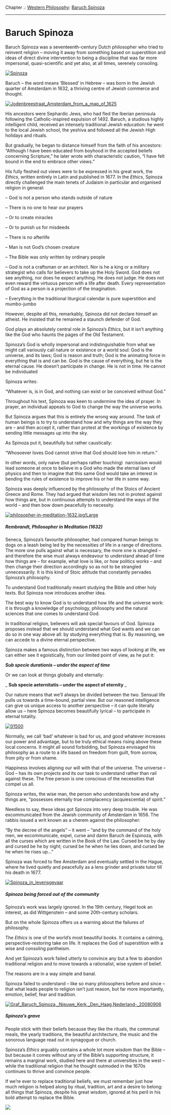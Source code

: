 Chapter .: [Western Philosophy](https://www.theschooloflife.com/thebookoflife/category/leisure/western-philosophy/): [Baruch Spinoza](https://www.theschooloflife.com/thebookoflife/baruch-spinoza/)

* * *

# Baruch Spinoza

Baruch Spinoza was a seventeenth-century Dutch philosopher who tried to reinvent religion – moving it away from something based on superstition and ideas of direct divine intervention to being a discipline that was far more impersonal, quasi-scientific and yet also, at all times, serenely consoling.

[![Spinoza](https://www.theschooloflife.com/thebookoflife/wp-content/uploads/2014/11/Spinoza.jpg)](http://www.thebookoflife.org/wp-content/uploads/2014/11/Spinoza.jpg)

Baruch – the word means ‘Blessed’ in Hebrew – was born in the Jewish quarter of Amsterdam in 1632, a thriving centre of Jewish commerce and thought.

[![Jodenbreestraat_Amsterdam_from_a_map_of_1625](https://www.theschooloflife.com/thebookoflife/wp-content/uploads/2014/11/Jodenbreestraat_Amsterdam_from_a_map_of_1625.png)](http://www.thebookoflife.org/wp-content/uploads/2014/11/Jodenbreestraat_Amsterdam_from_a_map_of_1625.png)

His ancestors were Sephardic Jews, who had fled the Iberian peninsula following the Catholic-inspired expulsion of 1492. Baruch, a studious highly intelligent child, received an intensely traditional Jewish education: he went to the local Jewish school, the yeshiva and followed all the Jewish High holidays and rituals.

But gradually, he began to distance himself from the faith of his ancestors: “Although I have been educated from boyhood in the accepted beliefs concerning Scripture,” he later wrote with characteristic caution, “I have felt bound in the end to embrace other views.”

His fully fleshed out views were to be expressed in his great work, the _Ethics_, written entirely in Latin and published in 1677.&nbsp;In the _Ethics_, Spinoza directly challenged the main tenets of Judaism in particular and organised religion in general:

– God is not a person who stands outside of nature

– There is no one to hear our prayers

– Or to create miracles

– Or to punish us for misdeeds

– There is no afterlife

– Man is not God’s chosen creature

– The Bible was only written by ordinary people

– God is not a craftsman or an architect. Nor is he a king or a military strategist who calls for believers to take up the Holy Sword. God does not see anything, nor does he expect anything. He does not judge. He does not even reward the virtuous person with a life after death. Every representation of God as a person is a projection of the imagination.

– Everything in the traditional liturgical calendar is pure superstition and mumbo-jumbo

However, despite all this, remarkably, Spinoza did not declare himself an atheist. He insisted that he remained a staunch defender of God.

God plays an absolutely central role in Spinoza’s _Ethics_, but it isn’t anything like the God who haunts the pages of the Old Testament.

Spinoza’s God is wholly impersonal and indistinguishable from what we might call variously call nature or existence or a world soul: God is the universe, and its laws; God is reason and truth; God is the animating force in everything that is and can be. God is the cause of everything, but he is the eternal cause. He doesn’t participate in change. He is not in time. He cannot be individuated

Spinoza writes:

“Whatever is, is in God, and nothing can exist or be conceived without God.”

Throughout his text, Spinoza was keen to undermine the idea of prayer. In prayer, an individual appeals to God to change the way the universe works.

But Spinoza argues that this is entirely the wrong way around. The task of human beings is to try to understand how and why things are the way they are – and then accept it, rather than protest at the workings of existence by sending little messages up into the sky.

As Spinoza put it, beautifully but rather caustically:

“Whosoever loves God cannot strive that God should love him in return.”

In other words, only naive (but perhaps rather touching) &nbsp;narcissism would lead someone at once to believe in a God who made the eternal laws of physics and then to imagine that this same God would take an interest in bending the rules of existence to improve his or her life in some way.&nbsp;

Spinoza was deeply influenced by the philosophy of the Stoics of Ancient Greece and Rome. They had argued that wisdom lies not in protest against how things are, but in continuous attempts to understand the ways of the world – and then bow down peacefully to necessity.

[![philosopher-in-meditation-1632.jpg!Large](https://www.theschooloflife.com/thebookoflife/wp-content/uploads/2014/11/philosopher-in-meditation-1632.jpgLarge.jpg)](http://www.thebookoflife.org/wp-content/uploads/2014/11/philosopher-in-meditation-1632.jpgLarge.jpg)

##### Rembrandt, _Philosopher in Meditation_ (1632)

Seneca, Spinoza’s favourite philosopher, had compared human beings to dogs on a leash being led by the necessities of life in a range of directions. The more one pulls against what is necessary, the more one is strangled – and therefore the wise must always endeavour to understand ahead of time how things are – for example, what love is like, or how politics works – and then change their direction accordingly so as not to be strangled unnecessarily. It is this kind of Stoic attitude that constantly pervades Spinoza’s philosophy.

To understand God traditionally meant studying the Bible and other holy texts. But Spinoza now introduces another idea.

The best way to know God is to understand how life and the universe work: it is through a knowledge of psychology, philosophy and the natural sciences that one comes to understand God.

In traditional religion, believers will ask special favours of God. Spinoza proposes instead that we should understand what God wants and we can do so in one way above all: by studying everything that is. By reasoning, we can accede to a divine eternal perspective.

Spinoza makes a famous distinction between two ways of looking at life, we can either see it egoistically, from our limited point of view, as he put it:

**_Sub specie durationis – under the aspect of time_**

Or we can look at things globally and eternally:

_ **Sub specie aeternitatis – under the aspect of eternity** _

Our nature means that we’ll always be divided between the two. Sensual life pulls us towards a time-bound, partial view. But our reasoned intelligence can give us unique access to another perspective – it can quite literally allow us – here Spinoza becomes beautifully lyrical – to participate in eternal totality.

[![01500](https://www.theschooloflife.com/thebookoflife/wp-content/uploads/2014/11/01500.jpg)](http://www.thebookoflife.org/wp-content/uploads/2014/11/01500.jpg)

Normally, we call ‘bad’ whatever is bad for us, and good whatever increases our power and advantage, but to be truly ethical means rising above these local concerns. It might all sound forbidding, but Spinoza envisaged his philosophy as a route to a life based on freedom from guilt, from sorrow, from pity or from shame.

Happiness involves aligning our will with that of the universe. The universe – God – has its own projects and its our task to understand rather than rail against these. The free person is one conscious of the necessities that compel us all.

Spinoza writes, the wise man, the person who understands how and why things are, “possesses eternally true complacency (acquiescentia) of spirit.”

Needless to say, these ideas got Spinoza into very deep trouble. He was excommunicated from the Jewish community of Amsterdam in 1656. The rabbis issued a writ known as a cherem against the philosopher:

“By the decree of the angels” – it went –&nbsp;“and by the command of the holy men, we excommunicate, expel, curse and damn Baruch de Espinoza, with all the curses which are written in the Book of the Law. Cursed be he by day and cursed be he by night; cursed be he when he lies down, and cursed be he when he rises up…”

Spinoza was forced to flee Amsterdam and eventually settled in the Hague, where he lived quietly and peacefully as a lens grinder and private tutor till his death in 1677.

[![Spinoza_in_levensgevaar](https://www.theschooloflife.com/thebookoflife/wp-content/uploads/2014/11/Spinoza_in_levensgevaar.jpg)](http://www.thebookoflife.org/wp-content/uploads/2014/11/Spinoza_in_levensgevaar.jpg)

##### Spinoza being forced out of the community

Spinoza’s work was largely ignored. In the 19th century, Hegel took an interest, as did Wittgenstein – and some 20th-century scholars.&nbsp;

But on the whole Spinoza offers us a warning about the failures of philosophy.

The _Ethics_ is one of the world’s most beautiful books. It contains a calming, perspective-restoring take on life. It replaces the God of superstition with a wise and consoling pantheism.

And yet Spinoza’s work failed utterly to convince any but a few to abandon traditional religion and to move towards a rationalist, wise system of belief.

The reasons are in a way simple and banal.

Spinoza failed to understand – like so many philosophers before and since – that what leads people to religion isn’t just reason, but far more importantly, emotion, belief, fear and tradition.

[![Graf_Baruch_Spinoza,_Nieuwe_Kerk,_Den_Haag,_Nederland_-_20080906](https://www.theschooloflife.com/thebookoflife/wp-content/uploads/2014/11/Graf_Baruch_Spinoza_Nieuwe_Kerk_Den_Haag_Nederland_-_20080906.jpg)](http://www.thebookoflife.org/wp-content/uploads/2014/11/Graf_Baruch_Spinoza_Nieuwe_Kerk_Den_Haag_Nederland_-_20080906.jpg)

##### Spinoza’s grave

People stick with their beliefs because they like the rituals, the communal meals, the yearly traditions, the beautiful architecture, the music and the sonorous language read out in synagogue or church.

Spinoza’s _Ethics_ arguably contains a whole lot more wisdom than the Bible – but because it comes without any of the Bible’s supporting structure, it remains a marginal work, studied here and there at universities in the west – while the traditional religion that he thought outmoded in the 1670s continues to thrive and convince people.

If we’re ever to replace traditional beliefs, we must remember just how much religion is helped along by ritual, tradition, art and a desire to belong: all things that Spinoza, despite his great wisdom, ignored at his peril in his bold attempt to replace the Bible.

[![](https://img.youtube.com/vi/pVEeXjPiw54/0.jpg)](https://www.youtube.com/embed/pVEeXjPiw54 '')
